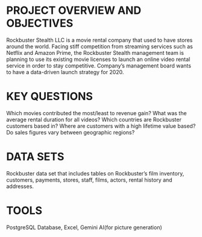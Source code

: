 # PROJECT OVERVIEW AND OBJECTIVES
Rockbuster Stealth LLC is a movie rental company that used to have stores around the world. Facing
stiff competition from streaming services such as Netflix and Amazon Prime, the Rockbuster Stealth
management team is planning to use its existing movie licenses to launch an online video rental
service in order to stay competitive. Company’s management board wants to have a data-driven
launch strategy for 2020.
# KEY QUESTIONS
Which movies contributed the most/least to revenue gain?
What was the average rental duration for all videos?
Which countries are Rockbuster customers based in?
Where are customers with a high lifetime value based?
Do sales figures vary between geographic regions?
# DATA SETS
Rockbuster data set that includes tables on Rockbuster’s film inventory, customers, payments, stores, staff, films, actors, rental history and addresses.
# TOOLS
PostgreSQL Database, Excel, Gemini AI(for picture generation)
